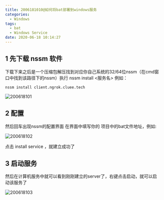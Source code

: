 ```yaml
---
title: 2006181010@如何将bat部署到windows服务
categories:
  - Windows
tags:
  - bat
  - Windows Service
date: 2020-06-18 10:14:27
---
```


## 1 先下载 nssm 软件

下载下来之后是一个压缩包解压找到对应你自己系统的32/64位nssm（在cmd窗口中找到该路径下的nssm）执行 nssm install  <服务名>   例如： 

`nssm install client.ngrok.cluee.tech`

![200618101](http://suo.im/5xUryS "200618101")

## 2 配置

然后回车出现nssm的配置界面 在界面中填写你的 项目中的bat文件地址，例如:

![200618102](http://suo.im/6w48ar "200618102")

点击 install service ，就建立成功了

## 3 启动服务
然后在计算机服务中就可以看到刚刚建立的server了，右键点击启动，就可以启动该服务了

![200618103](http://suo.im/6pdSy4 "200618103")

